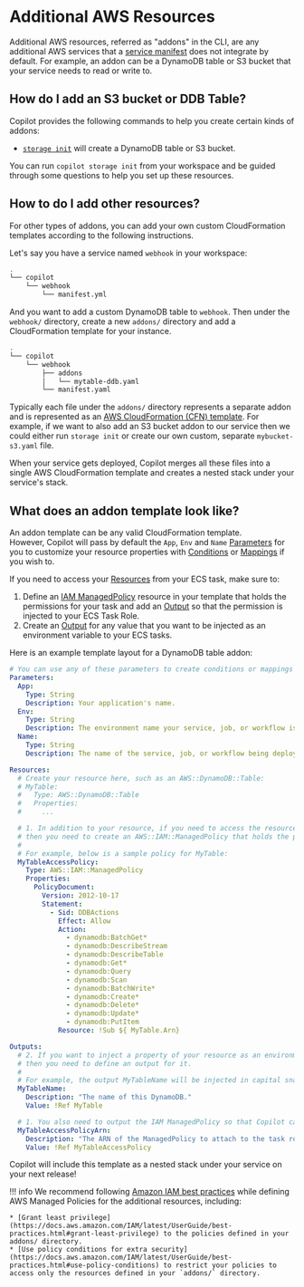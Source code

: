 # Additional AWS Resources

Additional AWS resources, referred as "addons" in the CLI, are any additional AWS services that a [service manifest](../manifest/overview.md) does not integrate by default. For example, an addon can be a DynamoDB table or S3 bucket that your service needs to read or write to.

## How do I add an S3 bucket or DDB Table?

Copilot provides the following commands to help you create certain kinds of addons:

* [`storage init`](../commands/storage-init.md) will create a DynamoDB table or S3 bucket.  

You can run `copilot storage init` from your workspace and be guided through some questions to help you set up these resources.

## How to do I add other resources?

For other types of addons, you can add your own custom CloudFormation templates according to the following instructions.

Let's say you have a service named `webhook` in your workspace:
```bash
.
└── copilot
    └── webhook
        └── manifest.yml
```
And you want to add a custom DynamoDB table to `webhook`. Then under the `webhook/` directory, create a new `addons/` directory and add a CloudFormation template for your instance.
```bash
.
└── copilot
    └── webhook
        ├── addons
        │   └── mytable-ddb.yaml
        └── manifest.yaml
```
Typically each file under the `addons/` directory represents a separate addon and is represented as an [AWS CloudFormation (CFN) template](https://docs.aws.amazon.com/AWSCloudFormation/latest/UserGuide/template-anatomy.html). For example, if we want to also add an S3 bucket addon to our service then we could either run `storage init` or create our own custom, separate `mybucket-s3.yaml` file.
 
When your service gets deployed, Copilot merges all these files into a single AWS CloudFormation template and creates a nested stack under your service's stack.

## What does an addon template look like?
An addon template can be any valid CloudFormation template.   
However, Copilot will pass by default the `App`, `Env` and `Name` [Parameters](https://docs.aws.amazon.com/AWSCloudFormation/latest/UserGuide/parameters-section-structure.html) for you to customize your resource properties with [Conditions](https://docs.aws.amazon.com/AWSCloudFormation/latest/UserGuide/conditions-section-structure.html) or [Mappings](https://docs.aws.amazon.com/AWSCloudFormation/latest/UserGuide/mappings-section-structure.html) if you wish to.

If you need to access your [Resources](https://docs.aws.amazon.com/AWSCloudFormation/latest/UserGuide/resources-section-structure.html) from your ECS task, make sure to:

1. Define an [IAM ManagedPolicy](https://docs.aws.amazon.com/AWSCloudFormation/latest/UserGuide/aws-resource-iam-managedpolicy.html) resource in your template that holds the permissions for your task and add an [Output](https://docs.aws.amazon.com/AWSCloudFormation/latest/UserGuide/outputs-section-structure.html) so that the permission is injected to your ECS Task Role.
2. Create an [Output](https://docs.aws.amazon.com/AWSCloudFormation/latest/UserGuide/outputs-section-structure.html) for any value that you want to be injected as an environment variable to your ECS tasks.

Here is an example template layout for a DynamoDB table addon:
```yaml
# You can use any of these parameters to create conditions or mappings in your template.
Parameters:
  App:
    Type: String
    Description: Your application's name.
  Env:
    Type: String
    Description: The environment name your service, job, or workflow is being deployed to.
  Name:
    Type: String
    Description: The name of the service, job, or workflow being deployed.

Resources:
  # Create your resource here, such as an AWS::DynamoDB::Table:
  # MyTable:
  #   Type: AWS::DynamoDB::Table
  #   Properties:
  #     ...

  # 1. In addition to your resource, if you need to access the resource from your ECS task 
  # then you need to create an AWS::IAM::ManagedPolicy that holds the permissions for your resource.
  #
  # For example, below is a sample policy for MyTable:
  MyTableAccessPolicy:
    Type: AWS::IAM::ManagedPolicy
    Properties:
      PolicyDocument:
        Version: 2012-10-17
        Statement:
          - Sid: DDBActions
            Effect: Allow
            Action:
              - dynamodb:BatchGet*
              - dynamodb:DescribeStream
              - dynamodb:DescribeTable
              - dynamodb:Get*
              - dynamodb:Query
              - dynamodb:Scan
              - dynamodb:BatchWrite*
              - dynamodb:Create*
              - dynamodb:Delete*
              - dynamodb:Update*
              - dynamodb:PutItem
            Resource: !Sub ${ MyTable.Arn}

Outputs:
  # 2. If you want to inject a property of your resource as an environment variable to your ECS task,
  # then you need to define an output for it.
  #
  # For example, the output MyTableName will be injected in capital snake case, MY_TABLE_NAME, to your task.
  MyTableName:
    Description: "The name of this DynamoDB."
    Value: !Ref MyTable

  # 1. You also need to output the IAM ManagedPolicy so that Copilot can inject it to your ECS task role.
  MyTableAccessPolicyArn:
    Description: "The ARN of the ManagedPolicy to attach to the task role."
    Value: !Ref MyTableAccessPolicy
```

Copilot will include this template as a nested stack under your service on your next release!

!!! info
    We recommend following [Amazon IAM best practices](https://docs.aws.amazon.com/IAM/latest/UserGuide/best-practices.html) while defining AWS Managed Policies for the additional resources, including:
    
    * [Grant least privilege](https://docs.aws.amazon.com/IAM/latest/UserGuide/best-practices.html#grant-least-privilege) to the policies defined in your addons/ directory.  
    * [Use policy conditions for extra security](https://docs.aws.amazon.com/IAM/latest/UserGuide/best-practices.html#use-policy-conditions) to restrict your policies to access only the resources defined in your `addons/` directory.   

